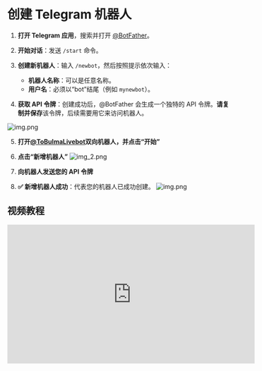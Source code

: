 # 创建 Telegram 机器人

1. **打开 Telegram 应用**，搜索并打开 [@BotFather](https://t.me/BotFather)。

2. **开始对话**：发送 `/start` 命令。

3. **创建新机器人**：输入 `/newbot`，然后按照提示依次输入：
    - **机器人名称**：可以是任意名称。
    - **用户名**：必须以“bot”结尾（例如 `mynewbot`）。

4. **获取 API 令牌**：创建成功后，@BotFather 会生成一个独特的 API 令牌。**请复制并保存**该令牌，后续需要用它来访问机器人。

![img.png](/brief/api_token.png)

5. **打开[@ToBulmaLivebot](https://t.me/ToBulmaLivebot)双向机器人，并点击“开始”** 

6. **点击“新增机器人”**
![img_2.png](/brief/add_bot.png)
7. **向机器人发送您的 API 令牌**

8. **✅ 新增机器人成功**：代表您的机器人已成功创建。
![img.png](/brief/add_success.png)

## 视频教程

<iframe width="560" height="315" src="https://www.youtube.com/embed/ajYJvW0ah8g" frameborder="0" allowfullscreen></iframe>

